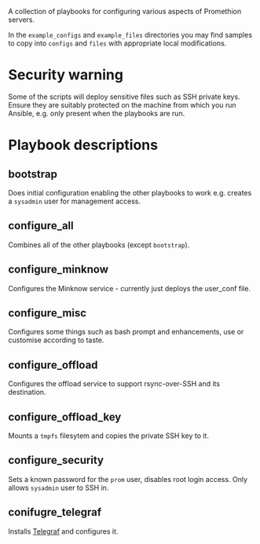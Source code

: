 A collection of playbooks for configuring various aspects of Promethion servers.

In the `example_configs` and `example_files` directories you may find samples to copy into `configs` and `files` with appropriate local modifications.

# Security warning

Some of the scripts will deploy sensitive files such as SSH private keys. Ensure they are suitably protected on the machine from which you run Ansible, e.g. only present when the playbooks are run.

# Playbook descriptions

## bootstrap

Does initial configuration enabling the other playbooks to work e.g. creates a `sysadmin` user for management access.

## configure_all

Combines all of the other playbooks (except `bootstrap`).

## configure_minknow

Configures the Minknow service - currently just deploys the user_conf file.

## configure_misc

Configures some things such as bash prompt and enhancements, use or customise according to taste.

## configure_offload

Configures the offload service to support rsync-over-SSH and its destination.

## configure_offload_key

Mounts a `tmpfs` filesytem and copies the private SSH key to it.

## configure_security

Sets a known password for the `prom` user, disables root login access. Only allows `sysadmin` user to SSH in.

## conifugre_telegraf

Installs [Telegraf](https://www.influxdata.com/time-series-platform/telegraf/) and configures it.

